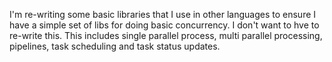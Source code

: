 I'm re-writing some basic libraries that I use in other languages to ensure I have a simple set of libs for doing basic concurrency.  I don't want to hve to re-write this.  This includes single parallel process, multi parallel processing, pipelines, task scheduling and task status updates.
